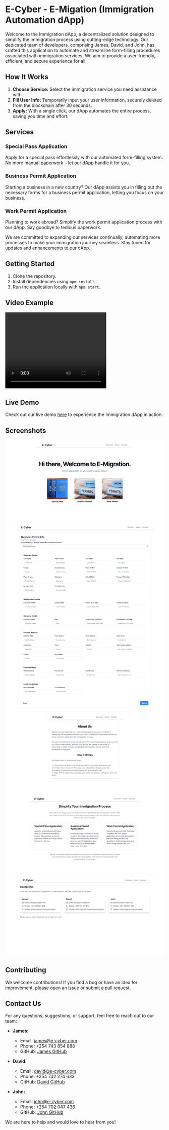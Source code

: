 # E-Cyber - E-Migation (Immigration Automation dApp)

Welcome to the Immigration dApp, a decentralized solution designed to simplify the immigration process using cutting-edge technology. Our dedicated team of developers, comprising James, David, and John, has crafted this application to automate and streamline form-filling procedures associated with immigration services. We aim to provide a user-friendly, efficient, and secure experience for all.

## How It Works

1. **Choose Service:** Select the immigration service you need assistance with.
2. **Fill User Info:** Temporarily input your user information, securely deleted from the blockchain after 30 seconds.
3. **Apply:** With a single click, our dApp automates the entire process, saving you time and effort.

## Services

### Special Pass Application
Apply for a special pass effortlessly with our automated form-filling system. No more manual paperwork – let our dApp handle it for you.

### Business Permit Application
Starting a business in a new country? Our dApp assists you in filling out the necessary forms for a business permit application, letting you focus on your business.

### Work Permit Application
Planning to work abroad? Simplify the work permit application process with our dApp. Say goodbye to tedious paperwork.

We are committed to expanding our services continually, automating more processes to make your immigration journey seamless. Stay tuned for updates and enhancements to our dApp.

## Getting Started

1. Clone the repository.
2. Install dependencies using `npm install`.
3. Run the application locally with `npm start`.

## Video Example 
<video width="320" height="240" controls>
  <source src="public/auto.mp4" type="video/mp4">
  Your browser does not support the video tag.
</video>



## Live Demo

Check out our live demo [here](https://p4hsy-kiaaa-aaaal-admza-cai.icp0.io/) to experience the Immigration dApp in action.

## Screenshots

![Screenshot 1](public/home.png)
![Screenshot 2](public/form.png)
![Screenshot 3](public/about.png)
![Screenshot 4](public/services.png)
![Screenshot 5](public/contactus.png)

## Contributing

We welcome contributions! If you find a bug or have an idea for improvement, please open an issue or submit a pull request.

## Contact Us

For any questions, suggestions, or support, feel free to reach out to our team:

- **James:**
  - Email: james@e-cyber.com
  - Phone: +254 743 854 888
  - GitHub: [James GitHub](https://github.com/imodoiepale)

- **David:**
  - Email: david@e-cyber.com
  - Phone: +254 742 274 633
  - GitHub: [David GitHub](https://github.com/davidomondi254)

- **John:**
  - Email: john@e-cyber.com
  - Phone: +254 702 047 436
  - GitHub: [John GitHub](https://github.com/johnnalwa)

We are here to help and would love to hear from you!
